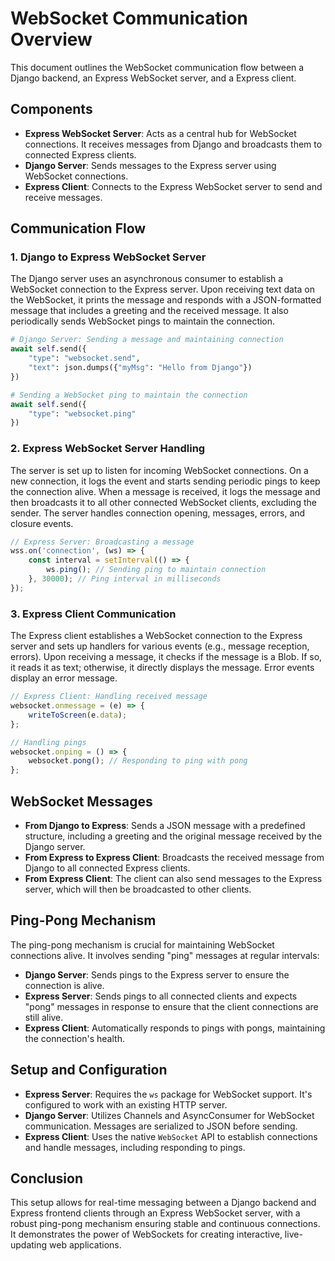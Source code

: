 # WebSocket Communication Overview

This document outlines the WebSocket communication flow between a Django backend, an Express WebSocket server, and a Express client.

## Components

- **Express WebSocket Server**: Acts as a central hub for WebSocket connections. It receives messages from Django and broadcasts them to connected Express clients.
- **Django Server**: Sends messages to the Express server using WebSocket connections.
- **Express Client**: Connects to the Express WebSocket server to send and receive messages.

## Communication Flow

### 1. Django to Express WebSocket Server

The Django server uses an asynchronous consumer to establish a WebSocket connection to the Express server. Upon receiving text data on the WebSocket, it prints the message and responds with a JSON-formatted message that includes a greeting and the received message. It also periodically sends WebSocket pings to maintain the connection.

```python
# Django Server: Sending a message and maintaining connection
await self.send({
    "type": "websocket.send",
    "text": json.dumps({"myMsg": "Hello from Django"})
})

# Sending a WebSocket ping to maintain the connection
await self.send({
    "type": "websocket.ping"
})
```

### 2. Express WebSocket Server Handling

The server is set up to listen for incoming WebSocket connections. On a new connection, it logs the event and starts sending periodic pings to keep the connection alive. When a message is received, it logs the message and then broadcasts it to all other connected WebSocket clients, excluding the sender. The server handles connection opening, messages, errors, and closure events.

```javascript
// Express Server: Broadcasting a message
wss.on('connection', (ws) => {
    const interval = setInterval(() => {
        ws.ping(); // Sending ping to maintain connection
    }, 30000); // Ping interval in milliseconds
});
```

### 3. Express Client Communication

The Express client establishes a WebSocket connection to the Express server and sets up handlers for various events (e.g., message reception, errors). Upon receiving a message, it checks if the message is a Blob. If so, it reads it as text; otherwise, it directly displays the message. Error events display an error message.

```javascript
// Express Client: Handling received message
websocket.onmessage = (e) => {
    writeToScreen(e.data);
};

// Handling pings
websocket.onping = () => {
    websocket.pong(); // Responding to ping with pong
};
```

## WebSocket Messages

- **From Django to Express**: Sends a JSON message with a predefined structure, including a greeting and the original message received by the Django server.
- **From Express to Express Client**: Broadcasts the received message from Django to all connected Express clients.
- **From Express Client**: The client can also send messages to the Express server, which will then be broadcasted to other clients.

## Ping-Pong Mechanism

The ping-pong mechanism is crucial for maintaining WebSocket connections alive. It involves sending "ping" messages at regular intervals:

- **Django Server**: Sends pings to the Express server to ensure the connection is alive.
- **Express Server**: Sends pings to all connected clients and expects "pong" messages in response to ensure that the client connections are still alive.
- **Express Client**: Automatically responds to pings with pongs, maintaining the connection's health.

## Setup and Configuration

- **Express Server**: Requires the `ws` package for WebSocket support. It's configured to work with an existing HTTP server.
- **Django Server**: Utilizes Channels and AsyncConsumer for WebSocket communication. Messages are serialized to JSON before sending.
- **Express Client**: Uses the native `WebSocket` API to establish connections and handle messages, including responding to pings.

## Conclusion

This setup allows for real-time messaging between a Django backend and Express frontend clients through an Express WebSocket server, with a robust ping-pong mechanism ensuring stable and continuous connections. It demonstrates the power of WebSockets for creating interactive, live-updating web applications.
